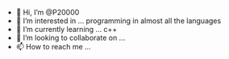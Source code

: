 - 👋 Hi, I’m @P20000
- 👀 I’m interested in ... programming in almost all the languages 
- 🌱 I’m currently learning ... c++
- 💞️ I’m looking to collaborate on ...
- 📫 How to reach me ...

<!---
P20000/P20000 is a ✨ special ✨ repository because its `README.md` (this file) appears on your GitHub profile.
You can click the Preview link to take a look at your changes.
--->
